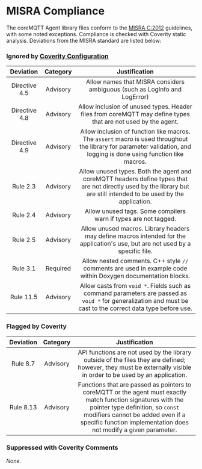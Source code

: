 # MISRA Compliance

The coreMQTT Agent library files conform to the [MISRA C:2012](https://www.misra.org.uk)
guidelines, with some noted exceptions. Compliance is checked with Coverity static analysis.
Deviations from the MISRA standard are listed below:

### Ignored by [Coverity Configuration](tools/coverity/misra.config)
| Deviation | Category | Justification |
| :-: | :-: | :-: |
| Directive 4.5 | Advisory | Allow names that MISRA considers ambiguous (such as LogInfo and LogError) |
| Directive 4.8 | Advisory | Allow inclusion of unused types. Header files from coreMQTT may define types that are not used by the agent. |
| Directive 4.9 | Advisory | Allow inclusion of function like macros. The `assert` macro is used throughout the library for parameter validation, and logging is done using function like macros. |
| Rule 2.3 | Advisory | Allow unused types. Both the agent and coreMQTT headers define types that are not directly used by the library but are still intended to be used by the application. |
| Rule 2.4 | Advisory | Allow unused tags. Some compilers warn if types are not tagged. |
| Rule 2.5 | Advisory | Allow unused macros. Library headers may define macros intended for the application's use, but are not used by a specific file. |
| Rule 3.1 | Required | Allow nested comments. C++ style `//` comments are used in example code within Doxygen documentation blocks. |
| Rule 11.5 | Advisory | Allow casts from `void *`. Fields such as command parameters are passed as `void *` for generalization and must be cast to the correct data type before use. |

### Flagged by Coverity
| Deviation | Category | Justification |
| :-: | :-: | :-: |
| Rule 8.7 | Advisory | API functions are not used by the library outside of the files they are defined; however, they must be externally visible in order to be used by an application. |
| Rule 8.13 | Advisory | Functions that are passed as pointers to coreMQTT or the agent must exactly match function signatures with the pointer type definition, so `const` modifiers cannot be added even if a specific function implementation does not modify a given parameter. |

### Suppressed with Coverity Comments
*None.*
